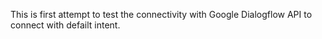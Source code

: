 This is first attempt to test the connectivity with Google Dialogflow API to connect with defailt intent.
